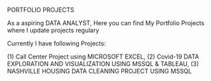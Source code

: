 PORTFOLIO PROJECTS

As a aspiring DATA ANALYST, Here you can find My Portfolio  Projects where I update projects regulary

Currently I have following Projects:

 (1) Call Center Project using MICROSOFT EXCEL, 
 (2) Covid-19 DATA EXPLORATION AND VISUALIZATION USING MSSQL & TABLEAU,
 (3) NASHVILLE HOUSING DATA CLEANING PROJECT USING MSSQL
